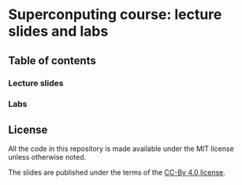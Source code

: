 # Superconputing course: lecture slides and labs

## Table of contents

### Lecture slides

### Labs

## License

All the code in this repository is made available under the MIT license unless otherwise noted.

The slides are published under the terms of the [CC-By 4.0 license](https://creativecommons.org/licenses/by/4.0/).

